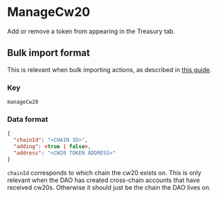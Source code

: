 # ManageCw20

Add or remove a token from appearing in the Treasury tab.

## Bulk import format

This is relevant when bulk importing actions, as described in [this
guide](https://github.com/DA0-DA0/dao-dao-ui/wiki/Bulk-importing-actions).

### Key

`manageCw20`

### Data format

```json
{
  "chainId": "<CHAIN ID>",
  "adding": <true | false>,
  "address": "<CW20 TOKEN ADDRESS>"
}
```

`chainId` corresponds to which chain the cw20 exists on. This is only relevant
when the DAO has created cross-chain accounts that have received cw20s.
Otherwise it should just be the chain the DAO lives on.
